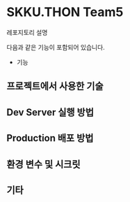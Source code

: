 # SKKU.THON Team5

레포지토리 설명

다음과 같은 기능이 포함되어 있습니다.

- 기능

## 프로젝트에서 사용한 기술

## Dev Server 실행 방법

## Production 배포 방법

## 환경 변수 및 시크릿

## 기타
